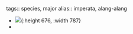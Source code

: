 tags:: species, major
alias:: imperata, alang-alang

- ![](https://peach-geographical-bat-397.mypinata.cloud/ipfs/QmVti8uLT3KhBtkaWaK5xKhY8dPqG1gdP5zwqCSRt4zWqe){:height 676, :width 787}
-